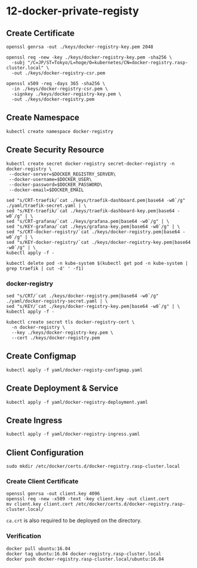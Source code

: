 # 12-docker-private-registy

## Create Certificate
```
openssl genrsa -out ./keys/docker-registry-key.pem 2048

openssl req -new -key ./keys/docker-registry-key.pem -sha256 \
  -subj "/C=JP/ST=Tokyo/L=hoge/O=kubernetes/CN=docker-registry.rasp-cluster.local" \
  -out ./keys/docker-registry-csr.pem

openssl x509 -req -days 365 -sha256 \
  -in ./keys/docker-registry-csr.pem \
  -signkey ./keys/docker-registry-key.pem \
  -out ./keys/docker-registry.pem
```

## Create Namespace
```
kubectl create namespace docker-registry
```

## Create Security Resource
```
kubectl create secret docker-registry secret-docker-registry -n docker-registry \
 --docker-server=$DOCKER_REGISTRY_SERVER\
 --docker-username=$DOCKER_USER\
 --docker-password=$DOCKER_PASSWORD\
 --docker-email=$DOCKER_EMAIL
```
```
sed "s/CRT-traefik/`cat ./keys/traefik-dashboard.pem|base64 -w0`/g" ./yaml/traefik-secret.yaml | \
sed "s/KEY-traefik/`cat ./keys/traefik-dashboard-key.pem|base64 -w0`/g" | \
sed "s/CRT-grafana/`cat ./keys/grafana.pem|base64 -w0`/g" | \
sed "s/KEY-grafana/`cat ./keys/grafana-key.pem|base64 -w0`/g" | \
sed "s/CRT-docker-registry/`cat ./keys/docker-registry.pem|base64 -w0`/g" | \
sed "s/KEY-docker-registry/`cat ./keys/docker-registry-key.pem|base64 -w0`/g" | \
kubectl apply -f -
```
```
kubectl delete pod -n kube-system $(kubectl get pod -n kube-system | grep traefik | cut -d' ' -f1)
```

### docker-registry
```
sed "s/CRT/`cat ./keys/docker-registry.pem|base64 -w0`/g" ./yaml/docker-registry-secret.yaml | \
sed "s/KEY/`cat ./keys/docker-registry-key.pem|base64 -w0`/g" | \
kubectl apply -f -

kubectl create secret tls docker-registry-cert \
  -n docker-registry \
  --key ./keys/docker-registry-key.pem \
  --cert ./keys/docker-registry.pem
```

## Create Configmap
```
kubectl apply -f yaml/docker-registy-configmap.yaml
```

## Create Deployment & Service
```
kubectl apply -f yaml/docker-registry-deployment.yaml
```

## Create Ingress
```
kubectl apply -f yaml/docker-registry-ingress.yaml
```

## Client Configuration

```
sudo mkdir /etc/docker/certs.d/docker-registry.rasp-cluster.local
```
### Create Client Certificate
```
openssl genrsa -out client.key 4096
openssl req -new -x509 -text -key client.key -out client.cert
mv client.key client.cert /etc/docker/certs.d/docker-registry.rasp-cluster.local/
```

```ca.crt``` is also required to be deployed on the directory.

### Verification
```
docker pull ubuntu:16.04
docker tag ubuntu:16.04 docker-registry.rasp-cluster.local
docker push docker-registry.rasp-cluster.local/ubuntu:16.04
```
